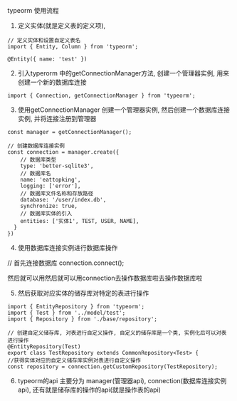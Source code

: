 typeorm 使用流程

1. 定义实体(就是定义表的定义项), 
```
// 定义实体和设置自定义表名
import { Entity, Column } from 'typeorm';

@Entity({ name: 'test' })
```

2. 引入typerorm 中的getConnectionManager方法, 创建一个管理器实例, 用来创建一个新的数据库连接

```
import { Connection, getConnectionManager } from 'typeorm';
```

3. 使用getConnectionManager 创建一个管理器实例, 然后创建一个数据库连接实例, 并将连接注册到管理器

```
const manager = getConnectionManager();

// 创建数据库连接实例
const connection = manager.create({
    // 数据库类型
    type: 'better-sqlite3',
    // 数据库名
    name: 'eattopking',
    logging: ['error'],
    // 数据库文件名称和存放路径
    database: '/user/index.db',
    synchronize: true,
    // 数据库实体的引入
    entities: ['实体1', TEST, USER, NAME],
  }
})
```

4. 使用数据库连接实例进行数据库操作

// 首先连接数据库
connection.connect();

然后就可以用然后就可以用connection去操作数据库啦去操作数据库啦

5. 然后获取对应实体的储存库对特定的表进行操作
```
import { EntityRepository } from 'typeorm';
import { Test } from '../model/test';
import { Repository } from './base/repository';

// 创建自定义储存库, 对表进行自定义操作, 自定义的储存库是一个类, 实例化后可以对表进行操作
@EntityRepository(Test)
export class TestRepository extends CommonRepository<Test> {
//获得实体对应的自定义储存库实例对表进行自定义操作
const repository = connection.getCustomRepository(TestRepository);
```

6. typeorm的api 主要分为 manager(管理器api), connection(数据库连接实例api), 还有就是储存库的操作的api(就是操作表的api)